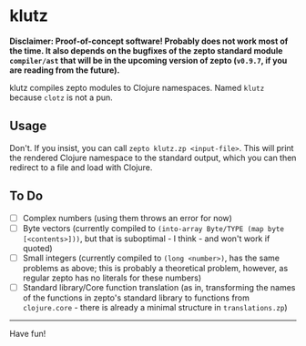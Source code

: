 # klutz

**Disclaimer: Proof-of-concept software! Probably does not work most of the time.
  It also depends on the bugfixes of the zepto standard module `compiler/ast` that
  will be in the upcoming version of zepto (`v0.9.7`, if you are reading from the future).**

klutz compiles zepto modules to Clojure namespaces.
Named `klutz` because `clotz` is not a pun.

## Usage

Don't. If you insist, you can call `zepto klutz.zp <input-file>`. This will
print the rendered Clojure namespace to the standard output, which you can
then redirect to a file and load with Clojure.

## To Do

- [ ] Complex numbers (using them throws an error for now)
- [ ] Byte vectors (currently compiled to `(into-array Byte/TYPE (map byte [<contents>]))`, but
      that is suboptimal - I think - and won't work if quoted)
- [ ] Small integers (currently compiled to `(long <number>)`, has the same problems as above; this
      is probably a theoretical problem, however, as regular zepto has no literals for these numbers)
- [ ] Standard library/Core function translation (as in, transforming the names of the functions
      in zepto's standard library to functions from `clojure.core` - there is already a minimal
      structure in `translations.zp`)

<hr/>

Have fun!
